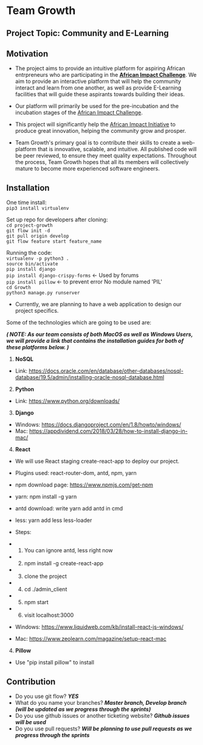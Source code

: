 # Team Growth

## Project Topic: Community and E-Learning

## Motivation

- The project aims to provide an intuitive platform for aspiring African entrpreneurs who are participating in the [**African Impact Challenge**](https://www.africanimpact.ca/the-african-impact-challenge). We aim to provide an interactive platform that will help the community interact and learn from one another, as well as provide E-Learning facilities that will guide these aspirants towards building their ideas.

- Our platform will primarily be used for the pre-incubation and the incubation stages of the [African Impact Challenge](https://www.africanimpact.ca/the-african-impact-challenge).

- This project will significantly help the [African Impact Initiative](https://www.africanimpact.ca) to produce great innovation, helping the community grow and prosper. 

- Team Growth's primary goal is to contribute their skills to create a web-platform that is innovative, scalable, and intuitive. All published code will be peer reviewed, to ensure they meet quality expectations. Throughout the process, Team Growth hopes that all its members will collectively mature to become more experienced software engineers.

## Installation

One time install:  
`pip3 install virtualenv`  

Set up repo for developers after cloning:  
`cd project-growth`  
`git flow init -d`  
`git pull origin develop`  
`git flow feature start feature_name`  

Running the code:  
`virtualenv -p python3 .`  
`source bin/activate`  
`pip install django`  
`pip install django-crispy-forms` <- Used by forums  
`pip install pillow` <- to prevent error No module named 'PIL'  
`cd Growth`  
`python3 manage.py runserver`  

- Currently, we are planning to have a web application to design our project specifics.

Some of the technologies which are going to be used are:

***( NOTE: As our team consists of both MacOS as well as Windows Users, we will provide a link that contains the installation guides for both of these platforms below. )***

1. **NoSQL**

- Link: https://docs.oracle.com/en/database/other-databases/nosql-database/19.5/admin/installing-oracle-nosql-database.html

2. **Python**

- Link: https://www.python.org/downloads/

3. **Django**

- Windows: https://docs.djangoproject.com/en/1.8/howto/windows/
- Mac:     https://appdividend.com/2018/03/28/how-to-install-django-in-mac/

4. **React**
- We will use React staging create-react-app to deploy our project. 
- Plugins used: react-router-dom, antd, npm, yarn
- npm download page: https://www.npmjs.com/get-npm  
- yarn: npm install -g yarn
- antd download: write yarn add antd in cmd
- less: yarn add less less-loader
- Steps:
- 1. You can ignore antd, less right now
- 2. npm install -g create-react-app
- 3. clone the project
- 4. cd ./admin_client
- 5. npm start
- 6. visit localhost:3000

- Windows: https://www.liquidweb.com/kb/install-react-js-windows/
- Mac:     https://www.zeolearn.com/magazine/setup-react-mac

4. **Pillow**
- Use "pip install pillow" to install 

## Contribution

- Do you use git flow? ***YES***
- What do you name your branches? ***Master branch, Develop branch (will be updated as we progress through the sprints)***
- Do you use github issues or another ticketing website? ***Github issues will be used***
- Do you use pull requests? ***Will be planning to use pull requests as we progress through the sprints***




